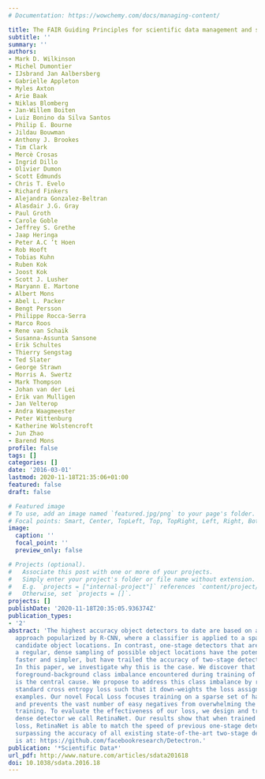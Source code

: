 ```yaml
---
# Documentation: https://wowchemy.com/docs/managing-content/

title: The FAIR Guiding Principles for scientific data management and stewardship
subtitle: ''
summary: ''
authors:
- Mark D. Wilkinson
- Michel Dumontier
- IJsbrand Jan Aalbersberg
- Gabrielle Appleton
- Myles Axton
- Arie Baak
- Niklas Blomberg
- Jan-Willem Boiten
- Luiz Bonino da Silva Santos
- Philip E. Bourne
- Jildau Bouwman
- Anthony J. Brookes
- Tim Clark
- Mercè Crosas
- Ingrid Dillo
- Olivier Dumon
- Scott Edmunds
- Chris T. Evelo
- Richard Finkers
- Alejandra Gonzalez-Beltran
- Alasdair J.G. Gray
- Paul Groth
- Carole Goble
- Jeffrey S. Grethe
- Jaap Heringa
- Peter A.C ’t Hoen
- Rob Hooft
- Tobias Kuhn
- Ruben Kok
- Joost Kok
- Scott J. Lusher
- Maryann E. Martone
- Albert Mons
- Abel L. Packer
- Bengt Persson
- Philippe Rocca-Serra
- Marco Roos
- Rene van Schaik
- Susanna-Assunta Sansone
- Erik Schultes
- Thierry Sengstag
- Ted Slater
- George Strawn
- Morris A. Swertz
- Mark Thompson
- Johan van der Lei
- Erik van Mulligen
- Jan Velterop
- Andra Waagmeester
- Peter Wittenburg
- Katherine Wolstencroft
- Jun Zhao
- Barend Mons
profile: false
tags: []
categories: []
date: '2016-03-01'
lastmod: 2020-11-18T21:35:06+01:00
featured: false
draft: false

# Featured image
# To use, add an image named `featured.jpg/png` to your page's folder.
# Focal points: Smart, Center, TopLeft, Top, TopRight, Left, Right, BottomLeft, Bottom, BottomRight.
image:
  caption: ''
  focal_point: ''
  preview_only: false

# Projects (optional).
#   Associate this post with one or more of your projects.
#   Simply enter your project's folder or file name without extension.
#   E.g. `projects = ["internal-project"]` references `content/project/deep-learning/index.md`.
#   Otherwise, set `projects = []`.
projects: []
publishDate: '2020-11-18T20:35:05.936374Z'
publication_types:
- '2'
abstract: 'The highest accuracy object detectors to date are based on a two-stage
  approach popularized by R-CNN, where a classifier is applied to a sparse set of
  candidate object locations. In contrast, one-stage detectors that are applied over
  a regular, dense sampling of possible object locations have the potential to be
  faster and simpler, but have trailed the accuracy of two-stage detectors thus far.
  In this paper, we investigate why this is the case. We discover that the extreme
  foreground-background class imbalance encountered during training of dense detectors
  is the central cause. We propose to address this class imbalance by reshaping the
  standard cross entropy loss such that it down-weights the loss assigned to well-classified
  examples. Our novel Focal Loss focuses training on a sparse set of hard examples
  and prevents the vast number of easy negatives from overwhelming the detector during
  training. To evaluate the effectiveness of our loss, we design and train a simple
  dense detector we call RetinaNet. Our results show that when trained with the focal
  loss, RetinaNet is able to match the speed of previous one-stage detectors while
  surpassing the accuracy of all existing state-of-the-art two-stage detectors. Code
  is at: https://github.com/facebookresearch/Detectron.'
publication: '*Scientific Data*'
url_pdf: http://www.nature.com/articles/sdata201618
doi: 10.1038/sdata.2016.18
---
```

